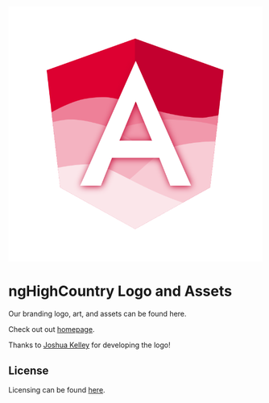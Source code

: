 ![High Country Angular](ngHighCountry.svg)

# ngHighCountry Logo and Assets

Our branding logo, art, and assets can be found here.

Check out out [homepage](https://nghighcountry.github.io/HighCountryAngular/).

Thanks to [Joshua Kelley](https://github.com/jdkelley) for developing the logo!

## License

Licensing can be found [here](LICENSE.md).
